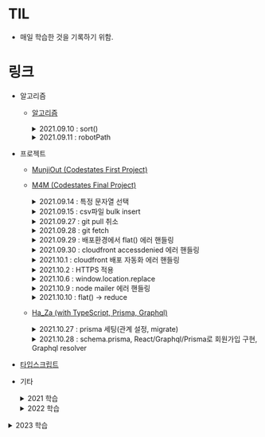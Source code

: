 # TIL

- 매일 학습한 것을 기록하기 위함.

# 링크

- 알고리즘

  - [알고리즘](https://github.com/TAETAEHO/TIL/tree/main/Algorithm)
    <details>
      <summary>2021.09.10 : sort()</summary>

    - sort((a, b) => a-b)
      - 반환값이 0보다 작으면 a를 b보다 앞에 위치시킨다.

    </details>

    <details>
      <summary>2021.09.11 : robotPath</summary>

    - robotPath
      - Y좌표 = DIR[i][0], X좌표 = DIR[i][1]
      - queue 이용
      </details>

  - 프로젝트

    - [MunjiOut (Codestates First Project)](https://github.com/TAETAEHO/TIL/blob/main/Project/note.md)
    - [M4M (Codestates Final Project)](https://github.com/codestates/M4M)

        <details>
        <summary>2021.09.14 : 특정 문자열 선택</summary>
        
      - 특정문자열 선택
        - 전체선택 : ctrl + shift + l
        - 선택 : ctrl + d
        - sequelize
          - 들어가는 값을 고유한 id값과 동일하게 맞추고 싶을 때
          - 테이블.findAll({order: [["createdAt", "DESC"]],});

        </details>
        
        <details>
          <summary>2021.09.15 : csv파일 bulk insert</summary>

          - csv 파일 mysql에 insert 하는 방법
            - load data local infile '파일명'\n into table 테이블명\n fields terminated by ','
            - (https://calen.tistory.com/49)

        </details>

        <details>
          <summary>2021.09.27 : git pull 취소</summary>

          - git pull 취소
            - git reset --hard ORIG_HEAD
          - 해당되는 모든 occurence 변경
            - .replace(/[해당되는 것]/g, '변경하고자 하는 것')

        </details>

        <details>
          <summary>2021.09.28 : git fetch</summary>

          - git fetch <shortname> <branchname>
            - Remote Repository에 branch 내용을 Local Repository에 가져온다. (자동병합 x)

        </details>

        <details>
          <summary>2021.09.29 : 배포환경에서 flat() 에러 핸들링</summary>

          - A cross-origin error was thrown. React doesn't have access ~ 에러
            - JSON.parse()로 데이터를 받아오면 JSON.stringify() 해줘야한다
          - arr.flat()과 같은 개념
            - arr.reduce((acc, val) => acc.concat(val), []);

        </details>

        <details>
          <summary>2021.09.30 : cloudfront accessdenied 에러 핸들링</summary>

          - AWS cloudfront 새로고침 시 accessDenied 에러 해결(React-Route-Dom을 사용한 경우 발생하는 에러)
            - 참고자료 : https://stackoverflow.com/questions/50299204/receive-accessdenied-when-trying-to-access-a-reload-or-refresh-or-one-in-new-tab

        </details>

        <details>
          <summary>2021.10.1 : cloudfront 배포 자동화 에러 핸들링</summary>

          - AWS CloudFront를 사용하여 배포 자동화를 진행할 경우 수정사항이 적용되지 않은 문제
            - CloudFront의 캐시 정책을 수정한다
              - S3 권장 옵션(CachingOptimized)를 사용하게 되면 24시간이 지나야 수정사항이 반영된다. 이를 disabled로 설정하면 바로 적용된다.
          - Nodemailer
            - 이메일을 보내기 위한 모듈
            - 참고자료 : https://bb-library.tistory.com/106
          - ejs
            - 이메일 폼을 만들기 위한 모듈
            - 참고자료 : https://bb-library.tistory.com/106

        </details>

        <details>
          <summary>2021.10.2 : HTTPS 적용</summary>

          - HTTPS 적용
            - 커스텀 도메인을 이용하는 경우 S3, EC2 모두 커스텀 도메인으로 연결해줘야한다.

        </details>

        <details>
          <summary>2021.10.6 : window.location.replace</summary>

          - window.location.replace('경로')
            - 기존 페이지를 새로운 페이지로 변경시킨다. (새로고침)

        </details>

        <details>
          <summary>2021.10.9 : node mailer 에러 핸들링</summary>

          - Node mailer를 통해 메일 전송 구현 시 메일이 2번 가는 현상
            - mail option이라는 변수를 만들어서 sendMail 메서드에 담아 보냈다.

        </details>

        <details>
          <summary>2021.10.10 : flat() -> reduce</summary>

          - arr.flat()과 같은 개념
            - const flattened = arr => [].concat(...arr);

        </details>

      - [Ha_Za (with TypeScript, Prisma, Graphql)](https://github.com/Ha-Za/Ha-Za)

        <details>
          <summary>2021.10.27 : prisma 세팅(관계 설정, migrate)</summary>

        - 참고자료
          - migrate : https://www.prisma.io/docs/concepts/components/prisma-migrate
          - 관계 설정(one to one, one to many) : https://www.prisma.io/docs/concepts/components/prisma-schema/relations
            - one to one : ex) Post?
            - one to many : ex) Post[]
          - prisma 설치 및 node.js와 연동 : https://velog.io/@jinybear/TIL-4.-prisma-%EC%84%A4%EC%B9%98-%EB%B0%8F-node.js%EC%99%80-%EC%97%B0%EB%8F%99

        </details>

        <details>
          <summary>2021.10.28 : schema.prisma, React/Graphql/Prisma로 회원가입 구현, Graphql resolver</summary>

        - ex) id : ID! -> !(느낌표)는 필수라는 뜻
          - https://v1.prisma.io/docs/1.34/datamodel-and-migrations
        - 참고자료(회원가입 구현) : https://goo-eungs.tistory.com/34?category=882310
          - prisma-client 모듈 : prima.create 등으로 테이블에 데이터 생성 및 조회 삭제 가능
            - prisma-client 모듈 설치 안됨(20211029)
        - resolver 인자 : (parent, args, context, info)

        </details>

    - [타입스크립트](https://github.com/TAETAEHO/TIL/tree/main/TypeScript)

    - 기타

      <details>
          <summary>2021 학습</summary>
        <details>
          <summary>2021.10.14 : raw query vs orm</summary>

      - raw query vs orm

        - orm은 query를 작성하지 않아도 데이터 추가 / 삭제 / 수정가능
        - 특정 DB에 한정되지 않기 떄문에 migration이 자유롭다
        - 성능을 요구하는 raw query가 필요하지 않은 경우 orm을 사용하는게 좋다(사견)

        </details>

        <details>
          <summary>2021.10.16 : cors란, node.js기반 웹 서비스에서 설정 방법</summary>

        - cors란 무엇이고 Node.js기반 웹 서비스에서 어떻게 설정하는지
          - same origin이 아닌 cross origin에 대해서 리소스를 요청하는 것.
          - spa, 고도화 어플리케이션 등장으로 서버 뿐만 아니라 여러 곳의 리소스를 활용하기 위한 목적
          - 응답헤더에 Access-Control-Allow-Origin을 사용하여 허용하고자 하는 도메인 또는 포트를 추가할 수 있다. \*를 사용하여 전체 도메인에 대해 허용할 수 있다.
          - cors 확장 라이브러리를 사용해서 설정할 수 있다.

        </details>

        <details>
          <summary>2021.10.18 : node.js에서 비동기의 개념</summary>

        - Node.js에서 비동기의 개념
          - node는 비동기 IO를 지원하며 Single Thread 기반으로 동작하는 서버이다.
          - node는 비동기 처리를 이벤트 방식으로 처리한다.
          - 클라이언트측의 요청을 비동기로 처리하기 위해 요청을 서버 내부에 메시지 형태로 전달한다.
          - 서버 내부에서 이 메시지를 이벤트 루프가 처리하게 된다.
          - 이벤트 루프가 처리하는 도중 제어권은 다음 요청에게 넘어가며 이전 요청이 완료됐을 경우 콜백 함수를 호출하여 처리완료를 호출측에 전달한다.

        </details>

        <details>
          <summary>2021.10.19 : 객체지향 3대 특징</summary>

        - 캡슐화 : 객체의 속성, 메서드를 하나로 묶음
        - 상속 : 기존 클래스 재사용
        - 다형성
          - 오버로딩 : 같은 이름의 메서드를 여러 개 정의하고 다양하게 호출해서 사용.
          - 오버라이딩 : 상위 클래스의 메서드도 하위 클래스에 상속되어 사용할 수 있다.

        </details>

        <details>
          <summary>2021.10.20 : 클러스터, 넌 클러스터</summary>

        - 클러스터 인덱스
          - 데이터가 정렬되어 있는 상태로 디스크에 저장
          - 검색 속도 빠르지만 update/delete/insert 느림
        - 넌 클러스터 인덱스
          - 데이터가 정렬되어 있지 않은 상태로 디스크에 저장
          - 테이블당 여러개 생성 가능

        </details>

        <details>
          <summary>2021.10.21 : node의 장, 단점</summary>

        - 장점
          - React, Vue 등 스크립트 언어 기반으로 프론트엔드가 개발되었다면 node도 스크립트 기반 언어로 개발하기 때문에 유지보수가 쉬워진다.
          - 규모가 작은 프로젝트에서 싱글 스레드 기반으로 하기 때문에 퍼포먼스 향상이 있다.
        - 단점
          - 출시된지 얼마 되지 않았기 때문에 Java, PHP 등과 같은 신뢰도 문제(현업 개발자님 의견)
          - 싱글 스레드 기반이기 때문에 대규모 프로젝트와 현업에서 사용하는 서비스를 감당하기 버거울 수 있다.

        </details>

        <details>
          <summary>2021.10.22 : 개발 방법론</summary>

        - 폭포수 모델(waterfall)
          - 선형 순차적 모델
          - 이전 단계 수행 완료 시 까지 다음 단계를 수행할 수 없으므로 규모가 큰 프로젝트나 고객의 요구사항이 자주 변경되는 프로젝트에 부적합
        - 애자일
          - 일정한 주기로 프로토타입을 만들어 고객의 요구사항이 있을때마다 반영하는 방식
          - 스크럼 : Sprint 중심, 매일 정해진 장소 정해진 시간에 팀 단위 개발

        </details>

        <details>
          <summary>2021.10.23 : sequelize.define</summary>

        - const users = sequelize.define('user', {
          name : {
          type : DataTypes.STRING,
          allowNull : false
          }
          }, {timestamps : false})

        </details>

        <details>
          <summary>2021.10.24 : tsconfig.json</summary>

        - npm install -D typescript nodemon ts-node
        - npx tsc -init

        </details>

        <details>
          <summary>2021.11.2 : react-addons-update</summary>

        - npm install react-addons-update
        - 참고자료 : https://velopert.com/1015
          - 원소 제거하기 : $splice
          - 원소 수정하기 : $set

        </details>

        <details>
          <summary>2021.11.3 : toISOString</summary>

        - toISOString() 메서드는 단순화한 확장 ISO 형식(ISO 8601)의 문자열을 반환

        </details>

        <details>
          <summary>2021.11.5 : Spread syntax</summary>

        - ex -> return {...obj, something}
          - something이 이미 있을 경우 대체해줌

        </details>

        <details>
          <summary>2021.11.8 : Mocha vs Jest</summary>

        - 참고자료 : https://dailytaeho.tistory.com/6

        </details>

        <details>
          <summary>2021.11.9 : toLocaleString</summary>

        - 배열의 요소를 나타내는 문자열을 반환
        - 참고자료 : https://developer.mozilla.org/ko/docs/Web/JavaScript/Reference/Global_Objects/Array/toLocaleString

        </details>

        <details>
          <summary>2021.11.18 : Redux</summary>

        - 참고자료 : https://dailytaeho.tistory.com/7

        </details>

        <details>
          <summary>2021.11.20 : Java - abstract, interface</summary>

        - 참고자료 : https://dailytaeho.tistory.com/9

        </details>

        <details>
          <summary>2021.11.23 : dom-to-image</summary>

        - 참고자료 : https://dailytaeho.tistory.com/10

        </details>

        <details>
          <summary>2021.11.24 : SQL - replace into vs insert into</summary>

        - 참고자료 : https://dailytaeho.tistory.com/11

        </details>

        <details>
          <summary>2021.11.25 : react life cycle</summary>

        - 참고자료 : https://dailytaeho.tistory.com/12

        </details>

        <details>
          <summary>2021.12.04 : componentWillReceiveProps(newProps)</summary>

        - 참고자료 : https://dailytaeho.tistory.com/14

        </details>

        <details>
          <summary>2021.12.05 : Bitbucket에서 git clone하기(app password)</summary>

        - 참고자료 : https://dailytaeho.tistory.com/15

        </details>

        <details>
          <summary>2021.12.15 : MySQL NULL 처리</summary>

        - 참고자료 : https://dailytaeho.tistory.com/16

        </details>

        <details>
          <summary>2021.12.19 : 이벤트 루프, 태스크 큐, 호출 스택</summary>

        - 이벤트 루프
          - 이벤트 발생 시 호출할 콜백함수를 관리
          - 호출할 콜백함수의 순서를 결정한다.
        - 태스크 큐
          - 이벤트 발생 후 호출되어야 할 콜백함수들이 기다리는 공간
        - 호출 스택
          - 현재 어떤 함수가 실행되고 있는지, 함수내에 어떤 함수가 동작하고 있는지 등을 제어한다.

        </details>

        <details>
          <summary>2021.12.21 : react-csv</summary>

        - csv파일로 내려받을 수 있는 모듈
        - ```js
          import { CSVLink } from "react-csv";

          <CSVLink
            header={header}
            data={data}
            filename={"file.csv"}
            className="btn btn-primary"
            target="_blank"
          >
            csv파일 내려받기
          </CSVLink>;
          ```

        </details>

        <details>
          <summary>2021.12.25 : rest api PUT vs PATCH</summary>

        - PUT : 요청 시에 변경되지 않는 데이터가 같이 보낸다. 보내지 않은 데이터는 null 처리
        - PATCH : 요청 시에 변경되지 않는 데이터를 보내지 않아도 null 처리 되지 않는다. 변경할 데이터만 변경하고 나머지 데이터 값들은 유지된다.

        </details>
        </details>

        <details>
          <summary>2022 학습</summary>
          <details>
            <summary>2022.01.16 : HTML Tag (datalist, picture, progress, meter)</summary>

        - 참고자료 : https://dailytaeho.tistory.com/17

            </details>

            <details>
              <summary>2022.02.01 : Restful API 원리원칙</summary>

          - 클라이언트와 서버가 분리되어야한다.
          - stateless
            - Token 등 3자 인증방식으로 session을 사용하지 않는다.
          - cashable
          - 계층적 구조로 구성되어야한다.

            - 클라이언트 -> 컨트롤러 -> 서비스 -> 레파지토리 -> DB

              </details>

                <details>
                  <summary>2022.02.02 : 트랜잭션, MSA</summary>

              - MSA란?? (Microservice Architecture)

                - 하나의 큰 어플리케이션을 만들기 위해 여러개의 어플리케이션으로 잘게 쪼개서 합치는 방식

              - 트랜잭션이란?

                - DB 결과에 영향을 줄 수 있는 작업의 단위
                - 원자성(Atomicity)
                  - 트랜잭션이 DB에 모두 반영되던지 아니면 모두 반영 안되던지
                - 일관성(Consistency)
                  - 도중에 DB가 업데이트 되어도 트랜잭션의 처리 결과가 달라져서는 안된다.
                - 독립성(Isolation)
                  - 하나의 트랜잭션의 처리 결과가 다른 트랜잭션의 처리 결과에 영향을 줘서는 안된다.
                - 지속성(Durability)

                  - 트랜잭션이 성공적으로 마무리 되었을 때 그 결과는 영구적으로 반영되어야 한다.

              </details>

                <details>
                  <summary>2022.02.16 : ALGORITHM=INPLACE, LOCK=NONE으로 테이블변경하기</summary>

              - 참고자료 : https://dailytaeho.tistory.com/20

                </details>

                  <details>
                    <summary>2022.03.03 : Intellij 단축키</summary>

                - generate something : command + n
                - 클래스, 패키지 등 생성 : command + 1 -> command + n
                - 편집기로 이동 : ESC

                  </details>

                  <details>
                    <summary>2022.03.23 : 에러처리 동기 vs 비동기</summary>

                  - 동기 : try ~ catch문으로 에러 처리
                  - 비동기 : 콜백함수 내에서 에러처리 (try ~ catch문으로 잡아도 외부에서 확인이 불가능함)

                  </details>

                  <details>
                    <summary>2022.03.24 : express 유용한 내부, 외부 middleware</summary>

                  - 참고자료 : https://dailytaeho.tistory.com/22

                  </details>

                  <details>
                    <summary>2022.03.28 : Mongoose</summary>

                  - 참고자료 : https://dailytaeho.tistory.com/23

                  </details>

                  <details>
                    <summary>2022.03.29 : MongoParseError: options usecreateindex, usefindandmodify are not supported</summary>

                  - Mongoose 버전 6.0이상부터 useNewUrlParser: true, useUnifiedTopology: true, useCreateIndex: true, useFindAndModify: false는 디폴트
                  - 따라서 작성하지 않아도 되며 제거 시 정상 동작

                  </details>

                  <details>
                    <summary>2022.03.31 : SQL 최대값 행 한개 출력</summary>

                  ```sql
                    SELECT *
                    FROM TABLE
                    ORDER BY A DESC
                    LIMIT 0, 1;
                  ```

                  </details>

                  <details>
                    <summary>2022.04.06 : mongodump, mongorestore</summary>

                  - 참고자료 : https://dailytaeho.tistory.com/25

                  </details>

                  <details>
                    <summary>2022.04.07 : 'node_env'은(는) 내부 또는 외부 명령, 실행할 수 있는 프로그램, 또는 배치 파일이 아닙니다</summary>

                  - 참고자료 : https://dailytaeho.tistory.com/26

                  </details>

                  <details>
                    <summary>2022.04.11 : Azure, Azure App Service</summary>

                  - 참고자료 : https://dailytaeho.tistory.com/28

                  </details>

                  <details>
                    <summary>2022.04.12 : Azure 관련 용어</summary>

                  - 참고자료 : https://dailytaeho.tistory.com/29

                  </details>

                  <details>
                    <summary>2022.04.13 : Azure Pipelines</summary>

                  - 참고자료 : https://dailytaeho.tistory.com/30

                  </details>

                  <details>
                    <summary>2022.04.14 : MongoDB Sharding</summary>

                  - 참고자료 : https://dailytaeho.tistory.com/31

                  </details>

                  <details>
                    <summary>2022.04.18 : Mongoose Schema enum</summary>

                  - 참고자료 : https://dailytaeho.tistory.com/32

                  </details>

                  <details>
                    <summary>2022.04.19 : Mongoose Schema 생성</summary>

                  - 참고자료 : https://dailytaeho.tistory.com/33

                  </details>

                  <details>
                    <summary>2022.04.22 : mongoDB compass query</summary>

                  - 참고자료 : https://dailytaeho.tistory.com/34

                  </details>

                  <details>
                    <summary>2022.04.29 : Azure Partner Center</summary>

                  - Partner Center
                    - MS와 Customer 사이의 비즈니스 프로세스를 관리
                    - 계정관리, 보안, 데이터 관리 등

                  </details>

                  <details>
                    <summary>2022.05.02 : PowerShell에서 Azure 명령어 사용하기</summary>

                  - 참고자료 : https://dailytaeho.tistory.com/35

                  </details>

                  <details>
                    <summary>2022.05.03 : Graph API를 사용하기 위한 Token 발급</summary>

                  - 참고자료 : https://dailytaeho.tistory.com/36

                  </details>

                  <details>
                    <summary>2022.05.09 : mongoose.Schema : default: () => []</summary>

                  - 참고자료 : https://dailytaeho.tistory.com/37

                  </details>

                  <details>
                    <summary>2022.05.10 : MongoDB Aggregation : $arrayElemAt, $ifNull</summary>

                  - 참고자료 : https://dailytaeho.tistory.com/38

                  </details>

                  <details>
                    <summary>2022.05.11 : express router methods</summary>

                  - 참고자료 : https://dailytaeho.tistory.com/39

                  </details>

                  <details>
                    <summary>2022.05.25 : Joi로 validation check</summary>

                  - 참고자료 : https://dailytaeho.tistory.com/40

                  </details>

                  <details>
                    <summary>2022.06.16 : MongoDB에서 필드 update하기</summary>

                  - 참고자료 : https://dailytaeho.tistory.com/46

                  </details>

                  <details>
                    <summary>2022.07.05 : MongoDB 사칙연산 쿼리</summary>

                  - 참고자료 : https://dailytaeho.tistory.com/47

                  </details>

                  <details>
                    <summary>2022.07.26 : MongoDB 배열 필드 update</summary>

                  - 참고자료 : https://dailytaeho.tistory.com/49

                  </details>

                  <details>
                    <summary>2022.08.29 : MongoDB : Argument "docs" must be an array of documents 에러 해결</summary>

                  - 참고자료 : https://dailytaeho.tistory.com/51

                  </details>

                  <details>
                    <summary>2022.08.30 : JavaScript heap out of memory 에러 해결</summary>

                  - 참고자료 : https://dailytaeho.tistory.com/52

                  </details>

                  <details>
                    <summary>2022.09.01 : JavaScript delete 연산자</summary>

                  - 참고자료 : https://dailytaeho.tistory.com/53

                  </details>

                  <details>
                    <summary>2022.09.20 : MongoDB Query for documents array size is greater than</summary>

                  - 참고자료 : https://dailytaeho.tistory.com/55

                  </details>

          </details>

        <details>
          <summary>2023 학습</summary>
          <details>
          <summary>2023.01.26 : mongodb findOne without _id, mongodb find performance compare to aggregate</summary>

        - 참고자료 : https://dailytaeho.tistory.com/62

        </details>

        <details>
          <summary>2023.02.21 : joi 버전 업데이트로 인한 email() 메서드 에러</summary>

        - 참고자료 : https://dailytaeho.tistory.com/63

        </details>

        </details>
